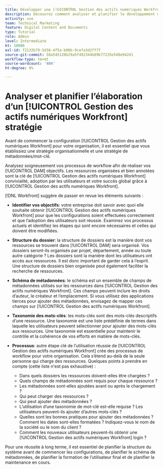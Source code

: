 ```yaml
---
title: Développer une [!UICONTROL Gestion des actifs numériques Workfront] Stratégie
description: Découvrez comment analyser et planifier le développement d’un [!UICONTROL Gestion des actifs numériques Workfront] stratégie.
activity: use
team: Technical Marketing
feature: Digital Content and Documents
type: Tutorial
role: Admin
level: Intermediate
kt: 10086
exl-id: f2132b79-5d36-4f5a-b06b-9cefa3d2ff7f
source-git-commit: 58a545120b29a5f492344b89b77235e548e94241
workflow-type: tm+mt
source-wordcount: '404'
ht-degree: 0%

---
```


# Analyser et planifier l’élaboration d’un [!UICONTROL Gestion des actifs numériques Workfront] stratégie

Avant de commencer la configuration [!UICONTROL Gestion des actifs numériques Workfront] pour votre organisation, il est essentiel que vous établissiez une stratégie organisationnelle et une stratégie de métadonnées/mot-clé.

Analysez soigneusement vos processus de workflow afin de réaliser vos [!UICONTROL DAM] objectifs. Les ressources organisées et bien annotées sont la clé de [!UICONTROL Gestion des actifs numériques Workfront] convivialité, adoption par les utilisateurs et votre succès global grâce à [!UICONTROL Gestion des actifs numériques Workfront].

[!DNL Workfront] suggère de passer en revue les éléments suivants :

* **Identifier vos objectifs**: votre entreprise doit savoir avec quoi elle souhaite obtenir [!UICONTROL Gestion des actifs numériques Workfront] pour que les configurations soient effectuées correctement et que l’adoption des utilisateurs soit réussie. Examinez vos processus actuels et identifiez les étapes qui sont encore nécessaires et celles qui doivent être modifiées.
* **Structure du dossier**: la structure de dossiers est la manière dont vos ressources se trouvent dans [!UICONTROL DAM] sera organisé. Vos dossiers seront-ils organisés par projet, département, année ou toute autre catégorie ? Les dossiers sont la manière dont les utilisateurs ont accès aux ressources. Il est donc important de garder cela à l’esprit. Une structure de dossiers bien organisée peut également faciliter la recherche de ressources.
* **Schéma de métadonnées**: le schéma est un ensemble de champs de métadonnées utilisés sur les ressources dans [!UICONTROL Gestion des actifs numériques Workfront]. Ces champs peuvent inclure les droits d’auteur, le créateur et l’emplacement. Si vous utilisez des applications tierces pour ajouter des métadonnées, envisagez de mapper ces champs sur [!UICONTROL Gestion des actifs numériques Workfront].
* **Taxonomie des mots-clés**: les mots-clés sont des mots-clés descriptifs d’une ressource. Une taxonomie est une liste prédéfinie de termes dans laquelle les utilisateurs peuvent sélectionner pour ajouter des mots-clés aux ressources. Une taxonomie est essentielle pour maintenir le contrôle et la cohérence de vos efforts en matière de mots-clés.
* **Processus**: autre étape clé de l’utilisation réussie de [!UICONTROL Gestion des actifs numériques Workfront] crée des processus de workflow pour votre organisation. Cela s’étend au-delà de la seule personne qui charge des ressources. Quelques points à prendre en compte (cette liste n&#39;est pas exhaustive) :

   * Dans quels dossiers les ressources doivent-elles être chargées ?
   * Quels champs de métadonnées sont requis pour chaque ressource ?
   * Les métadonnées sont-elles ajoutées avant ou après le chargement ?
   * Qui peut charger des ressources ?
   * Qui peut ajouter des métadonnées ?
   * L’utilisation d’une taxonomie de mot-clé est-elle requise ? Les utilisateurs peuvent-ils ajouter d’autres mots-clés ?
   * Quelles sont les bonnes pratiques pour ajouter des métadonnées ? Comment les dates sont-elles formatées ? Indiquez-vous le nom de la société ou le nom du client ?
   * Comment les nouveaux utilisateurs peuvent-ils obtenir une [!UICONTROL Gestion des actifs numériques Workfront] login ?

Pour une réussite à long terme, il est essentiel de planifier la structure du système avant de commencer les configurations, de planifier le schéma de métadonnées, de planifier la formation de l’utilisateur final et de planifier la maintenance en cours.
